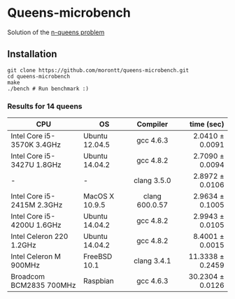 # Queens-microbench

Solution of the [n-queens problem](https://en.wikipedia.org/wiki/Eight_queens_puzzle)

## Installation

```shell
git clone https://github.com/morontt/queens-microbench.git
cd queens-microbench
make
./bench # Run benchmark :)
```

### Results for 14 queens

| CPU                        | OS             | Compiler       | time (sec)              |
| -------------------------- | -------------- |:--------------:| -----------------------:|
| Intel Core i5-3570K 3.4GHz | Ubuntu 12.04.5 | gcc 4.6.3      |  2.0410 &plusmn; 0.0091 |
| Intel Core i5-3427U 1.8GHz | Ubuntu 14.04.2 | gcc 4.8.2      |  2.7090 &plusmn; 0.0094 |
| -                          | -              | clang 3.5.0    |  2.8972 &plusmn; 0.0106 |
| Intel Core i5-2415M 2.3GHz | MacOS X 10.9.5 | clang 600.0.57 |  2.9634 &plusmn; 0.1005 |
| Intel Core i5-4200U 1.6GHz | Ubuntu 14.04.2 | gcc 4.8.2      |  2.9943 &plusmn; 0.0105 |
| Intel Celeron 220   1.2GHz | Ubuntu 14.04.2 | gcc 4.8.2      |  8.4001 &plusmn; 0.0015 |
| Intel Celeron M     900MHz | FreeBSD 10.1   | clang 3.4.1    | 11.3338 &plusmn; 0.2459 |
| Broadcom BCM2835    700MHz | Raspbian       | gcc 4.6.3      | 30.2304 &plusmn; 0.0126 |
